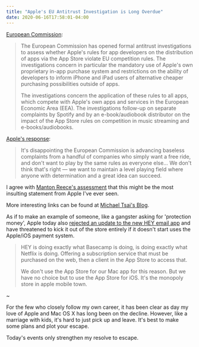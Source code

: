```yaml
---
title: "Apple's EU Antitrust Investigation is Long Overdue"
date: 2020-06-16T17:58:01-04:00
---
```


[European Commission](https://ec.europa.eu/commission/presscorner/detail/en/ip_20_1073):

> The European Commission has opened formal antitrust investigations to assess whether Apple's rules for app developers on the distribution of apps via the App Store violate EU competition rules. The investigations concern in particular the mandatory use of Apple's own proprietary in-app purchase system and restrictions on the ability of developers to inform iPhone and iPad users of alternative cheaper purchasing possibilities outside of apps.
> 
> The investigations concern the application of these rules to all apps, which compete with Apple's own apps and services in the European Economic Area (EEA). The investigations follow-up on separate complaints by Spotify and by an e-book/audiobook distributor on the impact of the App Store rules on competition in music streaming and e-books/audiobooks.

[Apple's response](https://www.theverge.com/2020/6/16/21292651/apple-eu-antitrust-investigation-app-store-apple-pay):

> It's disappointing the European Commission is advancing baseless complaints from a handful of companies who simply want a free ride, and don't want to play by the same rules as everyone else… We don't think that's right — we want to maintain a level playing field where anyone with determination and a great idea can succeed.

I agree with [Manton Reece's assessment](https://www.manton.org/2020/06/16/apples-statement-about.html) that this might be the most insulting statement from Apple I've ever seen.

More interesting links can be found at [Michael Tsai's Blog](https://mjtsai.com/blog/2020/06/16/european-app-store-antitrust-investigation/).

As if to make an example of someone, like a gangster asking for 'protection money', Apple today also [rejected an update to the new HEY email app](https://mjtsai.com/blog/2020/06/16/hey-rejected-from-the-app-store/) and have threatened to kick it out of the store entirely if it doesn't start uses the Apple/iOS payment system.

> HEY is doing exactly what Basecamp is doing, is doing exactly what Netflix is doing. Offering a subscription service that must be purchased on the web, then a client in the App Store to access that.
> 
> We don't use the App Store for our Mac app for this reason. But we have no choice but to use the App Store for iOS. It's the monopoly store in apple mobile town.

~

For the few who closely follow my own career, it has been clear as day my  love of Apple and Mac OS X has long been on the decline. However, like a marriage with kids, it's hard to just pick up and leave. It's best to make some plans and plot your escape.

Today's events only strengthen my resolve to escape.